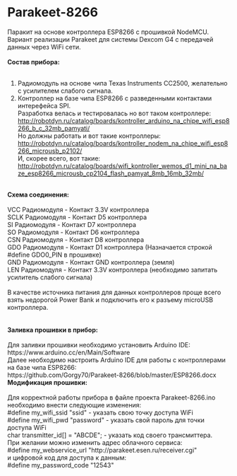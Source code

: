 # Parakeet-8266
Паракит на основе контроллера ESP8266 с прошивкой NodeMCU.<br>
Вариант реализации Parakeet для системы Dexcom G4 с передачей данных через WiFi сети.<br>
<br>
<b>Состав прибора:</b><br>
<br>
1. Радиомодуль на основе чипа Texas Instruments CC2500, желательно с усилителем слабого сигнала.<br>
2. Контроллер на базе чипа ESP8266 с разведенными контактами интерефейса SPI.<br>
Разработка велась и тестировалась но вот таком контроллере:<br>
http://robotdyn.ru/catalog/boards/kontroller_arduino_na_chipe_wifi_esp8266_b_c_32mb_pamyati/ <br>
Но должны работать и вот такие контроллеры:<br>
http://robotdyn.ru/catalog/boards/kontroller_nodem_na_chipe_wifi_esp8266_microusb_p2102/ <br>
И, скорее всего, вот такие:<br>
http://robotdyn.ru/catalog/boards/wifi_kontroller_wemos_d1_mini_na_baze_esp8266_microusb_cp2104_flash_pamyat_8mb_16mb_32mb/ <br>
<br>
<b>Схема соединения:</b><br>
<br>
VCC Радиомодуля - Контакт 3.3V контроллера<br>
SCLK Радиомодуля - Контакт D5 контроллера<br>
SI Радиомодуля - Контакт D7 контроллера<br>
SO Радиомодуля - Контакт D6 контроллера<br>
CSN Радиомодуля - Контакт D8 контроллера<br>
GDO Радиомодуля - Контакт D1 контроллера (Назначается строкой #define GDO0_PIN в прошивке)<br>
GND Радиомодуля - Контакт GND контроллера (земля)<br>
LEN Радиомодуля - Контакт 3.3V контроллера (необходимо запитать усилитель слабого сигнала)<br>
<br>
В качестве источника питания для данных контроллеров проще всего взять недорогой Power Bank и подключить его к разъему microUSB контроллера.<br>
<br>
<br>
<b>Заливка прошивки в прибор:</b><br>
<br>
Для заливки прошивки необходимо установить Arduino IDE:<br>
https://www.arduino.cc/en/Main/Software
<br>
Далее необходимо настроить Arduino IDE для работы с контроллерами на базе чипа ESP8266:<br>
https://github.com/Gorgy70/Parakeet-8266/blob/master/ESP8266.docx
<br>
<b>Модификация прошивки:</b><br>
<br>
Для корректной работы прибора в файле проекта Parakeet-8266.ino
необходимо внести следующие изменения:<br>
#define my_wifi_ssid         "ssid" - указать свою точку доступа WiFi<br>
#define my_wifi_pwd          "password" - указать свой пароль для точки доступа WiFi<br>
char transmitter_id[] = "ABCDE"; - указать код своего трансмиттера.<br>
При желании можно изменить адрес облачного сервиса:<br>
#define my_webservice_url    "http://parakeet.esen.ru/receiver.cgi"<br>
и цифровой код для доступа к данным:<br>
#define my_password_code     "12543"<br>
